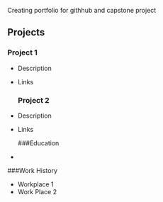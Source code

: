 Creating portfolio for githhub and capstone project

## Projects
  ### Project 1
- Description
- Links

  ### Project 2
- Description
- Links

  ###Education
-

  ###Work History
- Workplace 1
- Work Place 2

